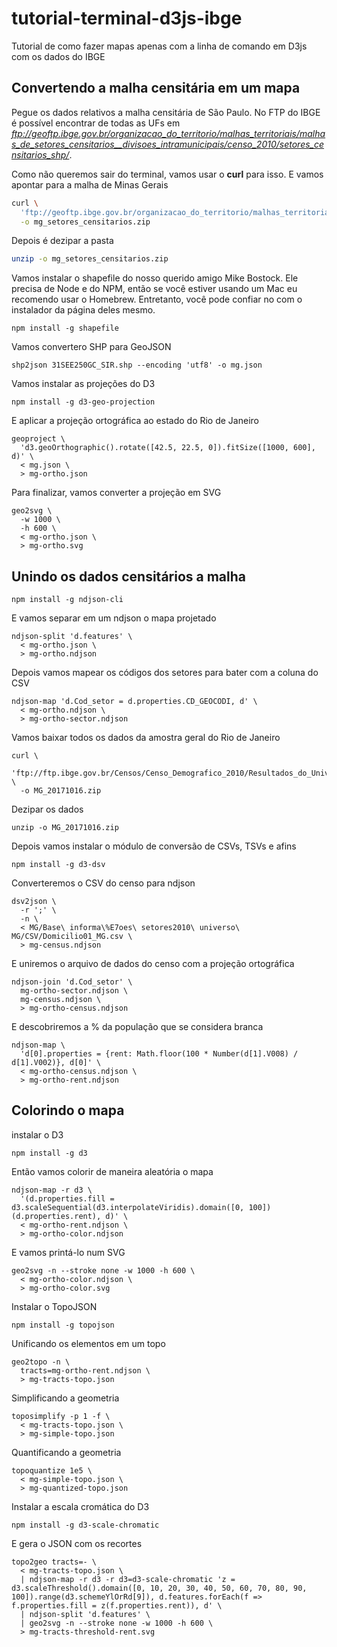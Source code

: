 # tutorial-terminal-d3js-ibge
Tutorial de como fazer mapas apenas com a linha de comando em D3js com os dados do IBGE

## Convertendo a malha censitária em um mapa
Pegue os dados relativos a malha censitária de São Paulo. No FTP do IBGE é possível encontrar de todas as UFs em _ftp://geoftp.ibge.gov.br/organizacao_do_territorio/malhas_territoriais/malhas_de_setores_censitarios__divisoes_intramunicipais/censo_2010/setores_censitarios_shp/_.  
  
Como não queremos sair do terminal, vamos usar o __curl__ para isso. E vamos apontar para a malha de Minas Gerais 

```bash
curl \
  'ftp://geoftp.ibge.gov.br/organizacao_do_territorio/malhas_territoriais/malhas_de_setores_censitarios__divisoes_intramunicipais/censo_2010/setores_censitarios_shp/mg/mg_setores_censitarios.zip' \
  -o mg_setores_censitarios.zip
```

Depois é dezipar a pasta

```bash
unzip -o mg_setores_censitarios.zip
```

Vamos instalar o shapefile do nosso querido amigo Mike Bostock. Ele precisa de Node e do NPM, então se você estiver usando um Mac eu recomendo usar o Homebrew. Entretanto, você pode confiar no com o instalador da página deles mesmo.

```terminal
npm install -g shapefile
```

Vamos convertero SHP para GeoJSON

```terminal
shp2json 31SEE250GC_SIR.shp --encoding 'utf8' -o mg.json
```

Vamos instalar as projeções do D3

```terminal
npm install -g d3-geo-projection
```

E aplicar a projeção ortográfica ao estado do Rio de Janeiro

```terminal
geoproject \
  'd3.geoOrthographic().rotate([42.5, 22.5, 0]).fitSize([1000, 600], d)' \
  < mg.json \
  > mg-ortho.json
```

Para finalizar, vamos converter a projeção em SVG

```terminal
geo2svg \
  -w 1000 \
  -h 600 \
  < mg-ortho.json \
  > mg-ortho.svg
```

## Unindo os dados censitários a malha

```terminal
npm install -g ndjson-cli
```

E vamos separar em um ndjson o mapa projetado

```terminal
ndjson-split 'd.features' \
  < mg-ortho.json \
  > mg-ortho.ndjson
```

Depois vamos mapear os códigos dos setores para bater com a coluna do CSV

```terminal
ndjson-map 'd.Cod_setor = d.properties.CD_GEOCODI, d' \
  < mg-ortho.ndjson \
  > mg-ortho-sector.ndjson
```

Vamos baixar todos os dados da amostra geral do Rio de Janeiro

```terminal
curl \
  'ftp://ftp.ibge.gov.br/Censos/Censo_Demografico_2010/Resultados_do_Universo/Agregados_por_Setores_Censitarios/MG_20171016.zip' \
  -o MG_20171016.zip
```

Dezipar os dados

```terminal
unzip -o MG_20171016.zip
```

Depois vamos instalar o módulo de conversão de CSVs, TSVs e afins

```terminal
npm install -g d3-dsv
```

Converteremos o CSV do censo para ndjson

```terminal
dsv2json \
  -r ';' \
  -n \
  < MG/Base\ informa\%E7oes\ setores2010\ universo\ MG/CSV/Domicilio01_MG.csv \
  > mg-census.ndjson
```

E uniremos o arquivo de dados do censo com a projeção ortográfica

```terminal
ndjson-join 'd.Cod_setor' \
  mg-ortho-sector.ndjson \
  mg-census.ndjson \
  > mg-ortho-census.ndjson
```

E descobriremos a % da população que se considera branca

```terminal
ndjson-map \
  'd[0].properties = {rent: Math.floor(100 * Number(d[1].V008) / d[1].V002)}, d[0]' \
  < mg-ortho-census.ndjson \
  > mg-ortho-rent.ndjson
```

## Colorindo o mapa

instalar o D3

```terminal
npm install -g d3
```

Então vamos colorir de maneira aleatória o mapa

```terminal
ndjson-map -r d3 \
  '(d.properties.fill = d3.scaleSequential(d3.interpolateViridis).domain([0, 100])(d.properties.rent), d)' \
  < mg-ortho-rent.ndjson \
  > mg-ortho-color.ndjson
```

E vamos printá-lo num SVG

```terminal
geo2svg -n --stroke none -w 1000 -h 600 \
  < mg-ortho-color.ndjson \
  > mg-ortho-color.svg
```

Instalar o TopoJSON

```terminal
npm install -g topojson
```

Unificando os elementos em um topo

```terminal
geo2topo -n \
  tracts=mg-ortho-rent.ndjson \
  > mg-tracts-topo.json
```

Simplificando a geometria

```terminal
toposimplify -p 1 -f \
  < mg-tracts-topo.json \
  > mg-simple-topo.json
```

Quantificando a geometria

```terminal
topoquantize 1e5 \
  < mg-simple-topo.json \
  > mg-quantized-topo.json
```

Instalar a escala cromática do D3

```terminal
npm install -g d3-scale-chromatic
```

E gera o JSON com os recortes

```terminal
topo2geo tracts=- \
  < mg-tracts-topo.json \
  | ndjson-map -r d3 -r d3=d3-scale-chromatic 'z = d3.scaleThreshold().domain([0, 10, 20, 30, 40, 50, 60, 70, 80, 90, 100]).range(d3.schemeYlOrRd[9]), d.features.forEach(f => f.properties.fill = z(f.properties.rent)), d' \
  | ndjson-split 'd.features' \
  | geo2svg -n --stroke none -w 1000 -h 600 \
  > mg-tracts-threshold-rent.svg
  ```
